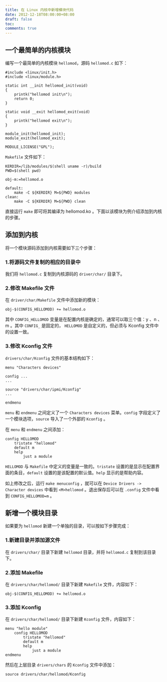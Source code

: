 ```yaml
---
title: 在 Linux 内核中新增模块代码
date: 2012-12-18T08:00:00+08:00
draft: false
toc:
comments: true
---
```



## 一个最简单的内核模块

编写一个最简单的内核模块 `hellomod`，源码 `hellomod.c` 如下：

	#include <linux/init.h>
	#include <linux/module.h>
	
	static int __init hellomod_init(void)
	{
		printk("hellomod init\n");
		return 0;
	}
	
	static void __exit hellomod_exit(void)
	{
		printk("hellomod exit\n");
	}
	
	module_init(hellomod_init);
	module_exit(hellomod_exit);
	
	MODULE_LICENSE("GPL");

`Makefile` 文件如下：

	KERDIR=/lib/modules/$(shell uname -r)/build
	PWD=$(shell pwd)
	
	obj-m:=hellomod.o
	
	default:
		make -C ${KERDIR} M=${PWD} modules
	clean:
		make -C ${KERDIR} M=${PWD} clean

直接运行 `make` 即可将其编译为 hellomod.ko 。下面以该模块为例介绍添加到内核的步骤。

## 添加到内核

将一个模块源码添加到内核需要如下三个步骤：

### 1.将源码文件复制的相应的目录中

我们将 `hellomod.c` 复制到内核源码的 `driver/char/` 目录下。

### 2.修改 Makefile 文件

在 `driver/char/Makefile` 文件中添加新的模块：

	obj-$(CONFIG_HELLOMOD) += hellomod.o

其中 `CONFIG_HELLOMOD` 变量是在配置内核是确定的，通常可以取三个值：y 、n 、m 。其中 `CONFIG_` 是固定的， `HELLOMOD` 是自定义的，但必须与 Kconfig 文件中的设置一致。

### 3.修改 Kconfig 文件

`drivers/char/Kconfig` 文件的基本结构如下：

	menu "Characters devices"

	config ...
	...

	source "drivers/char/ipmi/Kconfig"
	...

	endmenu

`menu` 和 `endmenu` 之间定义了一个 `Characters devices` 菜单。`config` 字段定义了一个模块选项，`source` 导入了一个外部的 `Kconfig` 。

在 `menu` 和 `endmenu` 之间添加：

	config HELLOMOD
		tristate "hellomod"
		default m
		help
			just a module

`HELLOMOD` 与 `Makefile` 中定义的变量是一致的。`tristate` 设置的是显示在配置界面的条目，`default` 设置的是该配置的默认值。`help` 显示的是帮助内容。

如上修改之后，运行 `make menuconfig` ，就可以在 `Device Drivers -> Character devices` 中看到 `<M>hellomod` 。退出保存后可以在 `.config` 文件中看到 `CONFIG_HELLOMOD=m` 。

## 新增一个模块目录

如果要为 `hellomod` 新建一个单独的目录，可以按如下步骤完成：

### 1.新建目录并添加源文件

在 `drivers/char/` 目录下新建 `hellomod` 目录，并将 `hellomod.c` 复制到该目录下。

### 2.添加 Makefile

在 `drivers/char/hellomod/` 目录下新建 `Makefile` 文件，内容如下：

	obj-$(CONFIG_HELLOMOD) += hellomod.o

### 3.添加 Kconfig

在 `drivers/char/hellomod/` 目录下新建 `Kconfig` 文件，内容如下：

	menu "hello module"
		config HELLOMOD
			tristate "hellomod"
			default m
			help
				just a module
	endmenu

然后在上层目录 `drivers/chars` 的 `Kconfig` 文件中添加：

	source drivers/char/hellomod/Kconfig
